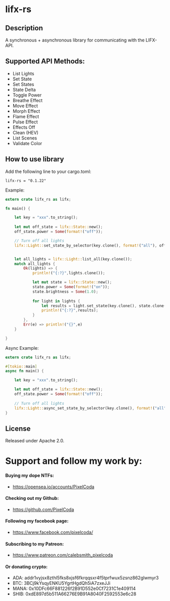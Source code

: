 # lifx-rs

## Description

A synchronous + asynchronous library for communicating with the LIFX-API. 

## Supported API Methods:
* List Lights
* Set State
* Set States
* State Delta
* Toggle Power
* Breathe Effect
* Move Effect
* Morph Effect
* Flame Effect
* Pulse Effect
* Effects Off
* Clean (HEV)
* List Scenes
* Validate Color

## How to use library

Add the following line to your cargo.toml:
```
lifx-rs = "0.1.22"
```

Example:
```rust
extern crate lifx_rs as lifx;

fn main() {

    let key = "xxx".to_string();
    
    let mut off_state = lifx::State::new();
    off_state.power = Some(format!("off"));

    // Turn off all lights
    lifx::Light::set_state_by_selector(key.clone(), format!("all"), off_state);


    let all_lights = lifx::Light::list_all(key.clone());
    match all_lights {
        Ok(lights) => {
            println!("{:?}",lights.clone());

            let mut state = lifx::State::new();
            state.power = Some(format!("on"));
            state.brightness = Some(1.0);
        
            for light in lights {
                let results = light.set_state(key.clone(), state.clone());
                println!("{:?}",results);
            }
        },
        Err(e) => println!("{}",e)
    }

}
```


Async Example:
```rust
extern crate lifx_rs as lifx;

#[tokio::main]
async fn main() {

    let key = "xxx".to_string();

    let mut off_state = lifx::State::new();
    off_state.power = Some(format!("off"));
    
    // Turn off all lights
    lifx::Light::async_set_state_by_selector(key.clone(), format!("all"), off_state).await;
}
```


## License

Released under Apache 2.0.

# Support and follow my work by:

#### Buying my dope NTFs:
 * https://opensea.io/accounts/PixelCoda

#### Checking out my Github:
 * https://github.com/PixelCoda

#### Following my facebook page:
 * https://www.facebook.com/pixelcoda/

#### Subscribing to my Patreon:
 * https://www.patreon.com/calebsmith_pixelcoda

#### Or donating crypto:
 * ADA:    addr1vyjsx8zthl5fks8xjsf6fkrqqsxr4f5tprfwux5zsnz862glwmyr3
 * BTC:    3BCj9kYsqyENKU5YgrtHgdQh5iA7zxeJJi
 * MANA:   0x10DFc66F881226f2B91D552e0Cf7231C1e409114
 * SHIB:   0xdE897d5b511A66276E9B91A8040F2592553e6c28


